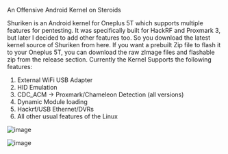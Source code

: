 An Offensive Android Kernel on Steroids

Shuriken is an Android kernel for Oneplus 5T which supports multiple features for pentesting. It was specifically built for HackRF and Proxmark 3, but later I decided to add other features too. So you download the latest kernel source of Shuriken from here. If you want a prebuilt Zip file to flash it to your Oneplus 5T, you can download the raw zImage files and flashable zip from the release section.
Currently the Kernel Supports the following features:

1.	External WiFi USB Adapter
2.	HID Emulation
3.	CDC_ACM -> Proxmark/Chameleon Detection (all versions)
4.	Dynamic Module loading
5.  Hackrf/USB Ethernet/DVRs
6.	All other usual features of the Linux

![image](https://user-images.githubusercontent.com/21009111/50426129-c2a61f80-089f-11e9-868c-9443b8953c5f.jpg)

![image](https://user-images.githubusercontent.com/21009111/50426267-6a711c80-08a3-11e9-9904-80dee4fe8aaf.jpg)
